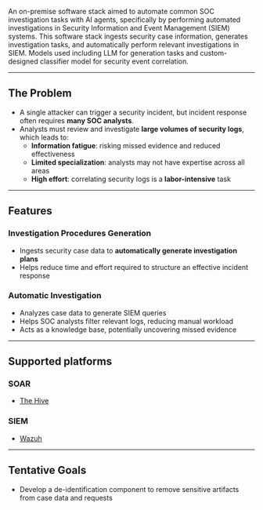 An on-premise software stack aimed to automate common SOC investigation tasks with AI agents, specifically by performing automated investigations in Security Information and Event Management (SIEM) systems. This software stack ingests security case information, generates investigation tasks, and automatically perform relevant investigations in SIEM. Models used including LLM for generation tasks and custom-designed classifier model for security event correlation.

---

## The Problem

- A single attacker can trigger a security incident, but incident response often requires **many SOC analysts**.
- Analysts must review and investigate **large volumes of security logs**, which leads to:
  - **Information fatigue**: risking missed evidence and reduced effectiveness
  - **Limited specialization**: analysts may not have expertise across all areas
  - **High effort**: correlating security logs is a **labor-intensive** task

---

## Features

### Investigation Procedures Generation
- Ingests security case data to **automatically generate investigation plans**
- Helps reduce time and effort required to structure an effective incident response

### Automatic Investigation
- Analyzes case data to generate SIEM queries
- Helps SOC analysts filter relevant logs, reducing manual workload
- Acts as a knowledge base, potentially uncovering missed evidence

---

## Supported platforms

### SOAR
- [The Hive](https://strangebee.com/)

### SIEM
- [Wazuh](https://wazuh.com/)

---

## Tentative Goals

- Develop a de-identification component to remove sensitive artifacts from case data and requests
